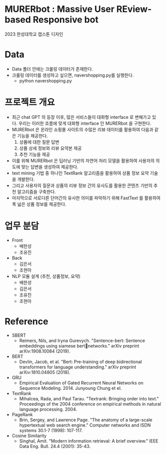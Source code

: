 # MURERbot : Massive User REview-based Responsive bot

2023 한성대학교 캡스톤 디자인

# Data
* Data 폴더 안에는 크롤링 데이터가 존재한다.
* 크롤링 데이터를 생성하고 싶으면, navershopping.py를 실행한다.
  * python navershopping.py

# 프로젝트 개요
* 최근 chat GPT 의 등장 이후, 많은 서비스들이 대화형 interface 로 변해가고 있다. 우리는 이러한 흐름에 맞게 대화형 interface 인 MURERbot 을 구현한다.
* MURERbot 은 온라인 쇼핑몰 사이트의 수많은 리뷰 데이터를 활용하여 다음과 같은 기능을 제공한다.
  1. 상품에 대한 질문 답변
  2. 상품 상세 정보와 리뷰 요약본 제공
  3. 추천 기능을 제공
* 이를 위해 MURERbot 은 딥러닝 기반의 자연어 처리 모델을 활용하여 사용자의 의도에 맞는 답변을 생성하여 제공한다. 
* text mining 기법 중 하나인 TextRank 알고리즘을 활용하여 상품 정보 요약 기술을 개발한다. 
* 그리고 사용자의 질문과 상품의 리뷰 정보 간의 유사도를 활용한 콘텐츠 기반의 추천 알고리즘을 구축한다. 
* 마지막으로 서로다른 단어간의 유사한 의미를 파악하기 위해 FastText 를 활용하여 폭 넓은 상품 정보를 제공한다.

# 업무 분담
* Front
  * 배한성
  * 조유진
* Back
  * 김은서
  * 조현아
* NLP 모듈 설계 (추천, 상품정보, 요약)
  * 배한성
  * 김은서
  * 조유진
  * 조현아

# Reference
* SBERT
  * Reimers, Nils, and Iryna Gurevych. "Sentence-bert: Sentence embeddings using siamese bertnetworks." arXiv preprint arXiv:1908.10084 (2019).
* BERT
  * Devlin, Jacob, et al. "Bert: Pre-training of deep bidirectional transformers for language understanding." arXiv preprint arXiv:1810.04805 (2018).
* GRU
  * Empirical Evaluation of Gated Recurrent Neural Networks on Sequence Modeling. 2014. Junyoung Chung et el.
* TextRank 
  * Mihalcea, Rada, and Paul Tarau. "Textrank: Bringing order into text." Proceedings of the 2004 conference on empirical methods in natural language processing. 2004.
* PageRank 
  * Brin, Sergey, and Lawrence Page. "The anatomy of a large-scale hypertextual web search engine." Computer networks and ISDN systems 30.1-7 (1998): 107-117.
* Cosine Similarity
  * Singhal, Amit. "Modern information retrieval: A brief overview." IEEE Data Eng. Bull. 24.4 (2001): 35-43.

